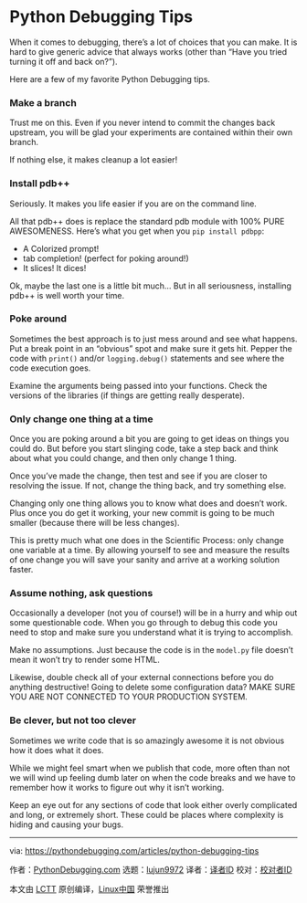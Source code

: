 Python Debugging Tips
======
When it comes to debugging, there’s a lot of choices that you can make. It is hard to give generic advice that always works (other than “Have you tried turning it off and back on?”).

Here are a few of my favorite Python Debugging tips.

### Make a branch

Trust me on this. Even if you never intend to commit the changes back upstream, you will be glad your experiments are contained within their own branch.

If nothing else, it makes cleanup a lot easier!

### Install pdb++

Seriously. It makes you life easier if you are on the command line.

All that pdb++ does is replace the standard pdb module with 100% PURE AWESOMENESS. Here’s what you get when you `pip install pdbpp`:

  * A Colorized prompt!
  * tab completion! (perfect for poking around!)
  * It slices! It dices!



Ok, maybe the last one is a little bit much… But in all seriousness, installing pdb++ is well worth your time.

### Poke around

Sometimes the best approach is to just mess around and see what happens. Put a break point in an “obvious” spot and make sure it gets hit. Pepper the code with `print()` and/or `logging.debug()` statements and see where the code execution goes.

Examine the arguments being passed into your functions. Check the versions of the libraries (if things are getting really desperate).

### Only change one thing at a time

Once you are poking around a bit you are going to get ideas on things you could do. But before you start slinging code, take a step back and think about what you could change, and then only change 1 thing.

Once you’ve made the change, then test and see if you are closer to resolving the issue. If not, change the thing back, and try something else.

Changing only one thing allows you to know what does and doesn’t work. Plus once you do get it working, your new commit is going to be much smaller (because there will be less changes).

This is pretty much what one does in the Scientific Process: only change one variable at a time. By allowing yourself to see and measure the results of one change you will save your sanity and arrive at a working solution faster.

### Assume nothing, ask questions

Occasionally a developer (not you of course!) will be in a hurry and whip out some questionable code. When you go through to debug this code you need to stop and make sure you understand what it is trying to accomplish.

Make no assumptions. Just because the code is in the `model.py` file doesn’t mean it won’t try to render some HTML.

Likewise, double check all of your external connections before you do anything destructive! Going to delete some configuration data? MAKE SURE YOU ARE NOT CONNECTED TO YOUR PRODUCTION SYSTEM.

### Be clever, but not too clever

Sometimes we write code that is so amazingly awesome it is not obvious how it does what it does.

While we might feel smart when we publish that code, more often than not we will wind up feeling dumb later on when the code breaks and we have to remember how it works to figure out why it isn’t working.

Keep an eye out for any sections of code that look either overly complicated and long, or extremely short. These could be places where complexity is hiding and causing your bugs.

--------------------------------------------------------------------------------

via: https://pythondebugging.com/articles/python-debugging-tips

作者：[PythonDebugging.com][a]
选题：[lujun9972](https://github.com/lujun9972)
译者：[译者ID](https://github.com/译者ID)
校对：[校对者ID](https://github.com/校对者ID)

本文由 [LCTT](https://github.com/LCTT/TranslateProject) 原创编译，[Linux中国](https://linux.cn/) 荣誉推出

[a]:https://pythondebugging.com
